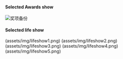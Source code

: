 

#### Selected Awards show
![奖项备份](assets/img/award.jpg)

#### Selected life show
(assets/img/lifeshow1.png)
(assets/img/lifeshow2.png)
(assets/img/lifeshow3.png)
(assets/img/lifeshow4.png)
(assets/img/lifeshow5.png)


